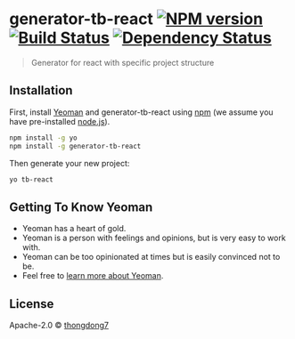 # generator-tb-react [![NPM version][npm-image]][npm-url] [![Build Status][travis-image]][travis-url] [![Dependency Status][daviddm-image]][daviddm-url]
> Generator for react with specific project structure

## Installation

First, install [Yeoman](http://yeoman.io) and generator-tb-react using [npm](https://www.npmjs.com/) (we assume you have pre-installed [node.js](https://nodejs.org/)).

```bash
npm install -g yo
npm install -g generator-tb-react
```

Then generate your new project:

```bash
yo tb-react
```

## Getting To Know Yeoman

 * Yeoman has a heart of gold.
 * Yeoman is a person with feelings and opinions, but is very easy to work with.
 * Yeoman can be too opinionated at times but is easily convinced not to be.
 * Feel free to [learn more about Yeoman](http://yeoman.io/).

## License

Apache-2.0 © [thongdong7]()


[npm-image]: https://badge.fury.io/js/generator-tb-react.svg
[npm-url]: https://npmjs.org/package/generator-tb-react
[travis-image]: https://travis-ci.org/thongdong7/generator-tb-react.svg?branch=master
[travis-url]: https://travis-ci.org/thongdong7/generator-tb-react
[daviddm-image]: https://david-dm.org/thongdong7/generator-tb-react.svg?theme=shields.io
[daviddm-url]: https://david-dm.org/thongdong7/generator-tb-react
